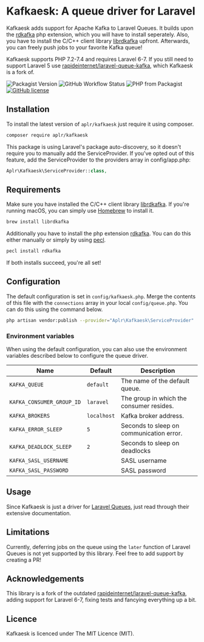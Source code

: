 # Kafkaesk: A queue driver for Laravel

Kafkaesk adds support for Apache Kafka to Laravel Queues. It builds upon the [rdkafka](https://github.com/arnaud-lb/php-rdkafka) php extension, which you will have to install seperately. Also, you have to install the C/C++ client library [librdkafka](https://github.com/edenhill/librdkafka) upfront. Afterwards, you can freely push jobs to your favorite Kafka queue!

Kafkaesk supports PHP 7.2-7.4 and requires Laravel 6-7. If you still need to support Laravel 5 use [rapideinternet/laravel-queue-kafka](https://github.com/rapideinternet/laravel-queue-kafka), which Kafkaesk is a fork of.

![Packagist Version](https://img.shields.io/packagist/v/aplr/kafkaesk?style=flat-square)
![GitHub Workflow Status](https://img.shields.io/github/workflow/status/aplr/kafkaesk/Tests?style=flat-square)
![PHP from Packagist](https://img.shields.io/packagist/php-v/aplr/kafkaesk?style=flat-square)
[![GitHub license](https://img.shields.io/github/license/aplr/kafkaesk?style=flat-square)](https://github.com/aplr/kafkaesk/blob/master/LICENSE)

## Installation

To install the latest version of `aplr/kafkaesk` just require it using composer.

```bash
composer require aplr/kafkaesk
```

This package is using Laravel's package auto-discovery, so it doesn't require you to manually add the ServiceProvider. If you've opted out of this feature, add the ServiceProvider to the providers array in config/app.php:

```php
Aplr\Kafkaesk\ServiceProvider::class,
```

## Requirements

Make sure you have installed the C/C++ client library [librdkafka](https://github.com/edenhill/librdkafka). If you're running macOS, you can simply use [Homebrew](https://brew.sh/) to install it.

```bash
brew install librdkafka
```

Additionally you have to install the php extension [rdkafka](https://github.com/arnaud-lb/php-rdkafka). You can do this either manually or simply by using [pecl](https://pecl.php.net/).

```bash
pecl install rdkafka
```

If both installs succeed, you're all set!

## Configuration

The default configuration is set in `config/kafkaesk.php`. Merge the contents of this file with the `connections` array in your local `config/queue.php`. You can do this using the command below.

```bash
php artisan vendor:publish --provider="Aplr\Kafkaesk\ServiceProvider"
```

### Environment variables

When using the default configuration, you can also use the environment variables described below to configure the queue driver.

| Name                      | Default     | Description                              |
| ------------------------- | ----------- | ---------------------------------------- |
| `KAFKA_QUEUE`             | `default`   | The name of the default queue.           |
| `KAFKA_CONSUMER_GROUP_ID` | `laravel`   | The group in which the consumer resides. |
| `KAFKA_BROKERS`           | `localhost` | Kafka broker address.                    |
| `KAFKA_ERROR_SLEEP`       | `5`         | Seconds to sleep on communication error. |
| `KAFKA_DEADLOCK_SLEEP`    | `2`         | Seconds to sleep on deadlocks            |
| `KAFKA_SASL_USERNAME`     |             | SASL username                            |
| `KAFKA_SASL_PASSWORD`     |             | SASL password                            |

## Usage

Since Kafkaesk is just a driver for [Laravel Queues](https://laravel.com/docs/7.x/queues), just read through their extensive documentation.

## Limitations

Currently, deferring jobs on the queue using the `later` function of Laravel Queues is not yet supported by this library. Feel free to add support by creating a PR!

## Acknowledgements

This library is a fork of the outdated [rapideinternet/laravel-queue-kafka](https://github.com/rapideinternet/laravel-queue-kafka), adding support for Laravel 6-7, fixing tests and fancying everything up a bit.

## Licence

Kafkaesk is licenced under The MIT Licence (MIT).
